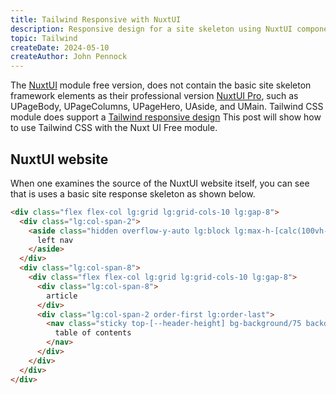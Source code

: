 ```yaml
---
title: Tailwind Responsive with NuxtUI
description: Responsive design for a site skeleton using NuxtUI components and Tailwind responsive design
topic: Tailwind
createDate: 2024-05-10
createAuthor: John Pennock
---
```


The [NuxtUI](https://ui.nuxt.com/getting-started) module free version, does not contain the basic site skeleton framework elements as their professional version [NuxtUI Pro](https://ui.nuxt.com/pro/getting-started), such as UPageBody, UPageColumns, UPageHero, UAside, and UMain. Tailwind CSS module does support a [Tailwind responsive design](https://tailwindcss.com/docs/responsive-design)  This post will show how to use Tailwind CSS with the Nuxt UI Free module.

## NuxtUI website
When one examines the source of the NuxtUI website itself, you can see that is uses a basic site response skeleton as shown below.


```html
<div class="flex flex-col lg:grid lg:grid-cols-10 lg:gap-8">
  <div class="lg:col-span-2">
    <aside class="hidden overflow-y-auto lg:block lg:max-h-[calc(100vh-var(--header-height))] lg:sticky lg:top-[--header-height] py-8 lg:px-4 lg:-mx-4">
      left nav
    </aside>    
  </div>
  <div class="lg:col-span-8">
    <div class="flex flex-col lg:grid lg:grid-cols-10 lg:gap-8">
      <div class="lg:col-span-8">
        article
      </div>
      <div class="lg:col-span-2 order-first lg:order-last">
        <nav class="sticky top-[--header-height] bg-background/75 backdrop-blur -mx-4 sm:-mx-6 px-4 sm:px-6 lg:px-4 lg:-mx-4 overflow-y-auto max-h-[calc(100vh-var(--header-height))]">
          table of contents
        </nav>
      </div>
    </div>
  </div>
</div>
```

